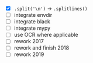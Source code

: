 - [x] `.split('\n')` -> `.splitlines()`
- [ ] integrate envdir
- [ ] integrate black
- [ ] integrate mypy
- [ ] use OCR where applicable
- [ ] rework 2017
- [ ] rework and finish 2018
- [ ] rework 2019
